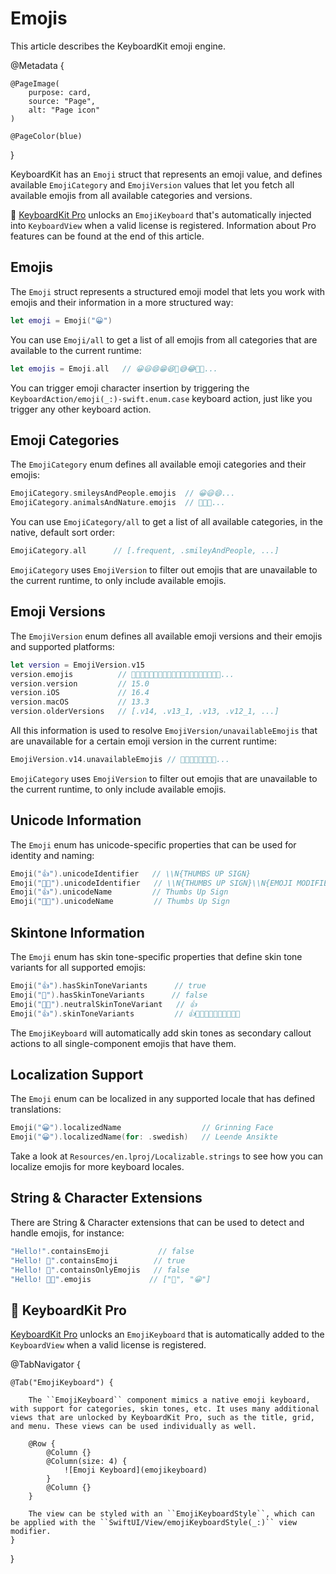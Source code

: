 # Emojis

This article describes the KeyboardKit emoji engine.

@Metadata {
    
    @PageImage(
        purpose: card,
        source: "Page",
        alt: "Page icon"
    )
    
    @PageColor(blue)
}

KeyboardKit has an ``Emoji`` struct that represents an emoji value, and defines available ``EmojiCategory`` and ``EmojiVersion`` values that let you fetch all available emojis from all available categories and versions.

👑 [KeyboardKit Pro][Pro] unlocks an ``EmojiKeyboard`` that's automatically injected into ``KeyboardView`` when a valid license is registered. Information about Pro features can be found at the end of this article.



## Emojis

The ``Emoji`` struct represents a structured emoji model that lets you work with emojis and their information in a more structured way:

```swift
let emoji = Emoji("😀")
```

You can use ``Emoji/all`` to get a list of all emojis from all categories that are available to the current runtime:

```swift
let emojis = Emoji.all   // 😀😃😄😁😆🥹😅😂🤣🥲...
```

You can trigger emoji character insertion by triggering the ``KeyboardAction/emoji(_:)-swift.enum.case`` keyboard action, just like you trigger any other keyboard action.



## Emoji Categories

The ``EmojiCategory`` enum defines all available emoji categories and their emojis:

```swift
EmojiCategory.smileysAndPeople.emojis  // 😀😃😄...
EmojiCategory.animalsAndNature.emojis  // 🐶🐱🐭...
```

You can use ``EmojiCategory/all`` to get a list of all available categories, in the native, default sort order:

```swift
EmojiCategory.all      // [.frequent, .smileyAndPeople, ...]
```

``EmojiCategory`` uses ``EmojiVersion`` to filter out emojis that are unavailable to the current runtime, to only include available emojis.



## Emoji Versions

The ``EmojiVersion`` enum defines all available emoji versions and their emojis and supported platforms:

```swift
let version = EmojiVersion.v15
version.emojis          // 🫨🫸🫷🪿🫎🪼🫏🪽🪻🫛🫚🪇🪈🪮🪭🩷🩵🩶🪯🛜...
version.version         // 15.0
version.iOS             // 16.4
version.macOS           // 13.3
version.olderVersions   // [.v14, .v13_1, .v13, .v12_1, ...]
```

All this information is used to resolve ``EmojiVersion/unavailableEmojis`` that are unavailable for a certain emoji version in the current runtime:

```swift
EmojiVersion.v14.unavailableEmojis // 🫨🫸🫷🪿🫎🪼🫏🪽...
```

``EmojiCategory`` uses ``EmojiVersion`` to filter out emojis that are unavailable to the current runtime, to only include available emojis.



## Unicode Information

The ``Emoji`` enum has unicode-specific properties that can be used for identity and naming:

```swift
Emoji("👍").unicodeIdentifier   // \\N{THUMBS UP SIGN}
Emoji("👍🏿").unicodeIdentifier   // \\N{THUMBS UP SIGN}\\N{EMOJI MODIFIER FITZPATRICK TYPE-6}
Emoji("👍").unicodeName         // Thumbs Up Sign
Emoji("👍🏿").unicodeName         // Thumbs Up Sign
```


## Skintone Information

The ``Emoji`` enum has skin tone-specific properties that define skin tone variants for all supported emojis:

```swift
Emoji("👍").hasSkinToneVariants      // true
Emoji("🚀").hasSkinToneVariants      // false
Emoji("👍🏿").neutralSkinToneVariant   // 👍
Emoji("👍").skinToneVariants         // 👍👍🏻👍🏼👍🏽👍🏾👍🏿
```

The ``EmojiKeyboard`` will automatically add skin tones as secondary callout actions to all single-component emojis that have them.



## Localization Support

The ``Emoji`` enum can be localized in any supported locale that has defined translations:

```swift
Emoji("😀").localizedName                  // Grinning Face
Emoji("😀").localizedName(for: .swedish)   // Leende Ansikte
```

Take a look at `Resources/en.lproj/Localizable.strings` to see how you can localize emojis for more keyboard locales.



## String & Character Extensions

There are String & Character extensions that can be used to detect and handle emojis, for instance:

```swift
"Hello!".containsEmoji           // false
"Hello! 👋".containsEmoji        // true
"Hello! 👋".containsOnlyEmojis   // false
"Hello! 👋😀".emojis             // ["👋", "😀"]
```




## 👑 KeyboardKit Pro

[KeyboardKit Pro][Pro] unlocks an ``EmojiKeyboard`` that is automatically added to the ``KeyboardView`` when a valid license is registered.

[Pro]: https://github.com/KeyboardKit/KeyboardKitPro

@TabNavigator {
    
    @Tab("EmojiKeyboard") {
        
        The ``EmojiKeyboard`` component mimics a native emoji keyboard, with support for categories, skin tones, etc. It uses many additional views that are unlocked by KeyboardKit Pro, such as the title, grid, and menu. These views can be used individually as well. 
        
        @Row {
            @Column {}
            @Column(size: 4) {
                ![Emoji Keyboard](emojikeyboard)
            }
            @Column {}
        }
        
        The view can be styled with an ``EmojiKeyboardStyle``, which can be applied with the ``SwiftUI/View/emojiKeyboardStyle(_:)`` view modifier.
    }
}
